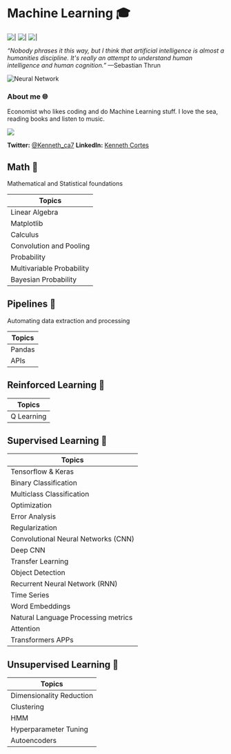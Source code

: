 # Machine Learning 🎓

![|](https://img.shields.io/badge/Python-85.6%25-green.svg)
![|](https://img.shields.io/badge/Jupyter%20Notebook-14.4%25-orange)
![|](https://img.shields.io/github/commit-activity/m/Kenneth-ca/holbertonschool-machine_learning)

*“Nobody phrases it this way, but I think that artificial intelligence is
almost a humanities discipline. It's really an attempt to understand human
intelligence and human cognition.”* —Sebastian Thrun

![Neural Network](https://upload.wikimedia.org/wikipedia/commons/thumb/4/46/Colored_neural_network.svg/296px-Colored_neural_network.svg.png)

### About me 🌐
Economist who likes coding and do Machine Learning stuff.
I love the sea, reading books and listen to music.

[![](https://sourcerer.io/fame/Kenneth-ca/Kenneth-ca/holbertonschool-machine_learning/images/0)](https://sourcerer.io/fame/Kenneth-ca/Kenneth-ca/holbertonschool-machine_learning/links/0)

**Twitter:** [@Kenneth_ca7](http://twitter.com/Kenneth_ca7)
**LinkedIn:** [Kenneth Cortes](https://www.linkedin.com/in/kenneth-cortes-aguas/)

## Math 📐
Mathematical and Statistical foundations

|  Topics |
| ------------ |
|Linear Algebra  |   
| Matplotlib  |  
|  Calculus |  
|  Convolution and Pooling |  
| Probability |   
|  Multivariable Probability |   
|  Bayesian Probability  |   

## Pipelines 💽
Automating data extraction and processing

|  Topics |
| ------------ |
|Pandas|
|APIs|

## Reinforced Learning 🏫
|  Topics |
| ------------ |
|Q Learning|

## Supervised Learning 📕
|  Topics |
| ------------ |
|Tensorflow & Keras|
|Binary Classification |
|Multiclass Classification|
|Optimization|
|Error Analysis|
|Regularization|
|Convolutional Neural Networks (CNN)|
|Deep CNN|
|Transfer Learning|
|Object Detection|
|Recurrent Neural Network (RNN)|
|Time Series|
|Word Embeddings|
|Natural Language Processing metrics|
|Attention|
|Transformers APPs|

## Unsupervised Learning 📖

|  Topics |
| ------------ |
|Dimensionality Reduction|
|Clustering|
|HMM|
|Hyperparameter Tuning|
|Autoencoders|
